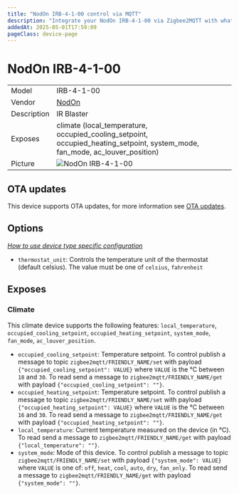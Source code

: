 ```yaml
---
title: "NodOn IRB-4-1-00 control via MQTT"
description: "Integrate your NodOn IRB-4-1-00 via Zigbee2MQTT with whatever smart home infrastructure you are using without the vendor's bridge or gateway."
addedAt: 2025-05-01T17:59:09
pageClass: device-page
---
```


<!-- !!!! -->
<!-- ATTENTION: This file is auto-generated through docgen! -->
<!-- You can only edit the "Notes"-Section between the two comment lines "Notes BEGIN" and "Notes END". -->
<!-- Do not use h1 or h2 heading within "## Notes"-Section. -->
<!-- !!!! -->

# NodOn IRB-4-1-00

|     |     |
|-----|-----|
| Model | IRB-4-1-00  |
| Vendor  | [NodOn](/supported-devices/#v=NodOn)  |
| Description | IR Blaster |
| Exposes | climate (local_temperature, occupied_cooling_setpoint, occupied_heating_setpoint, system_mode, fan_mode, ac_louver_position) |
| Picture | ![NodOn IRB-4-1-00](https://www.zigbee2mqtt.io/images/devices/IRB-4-1-00.png) |


<!-- Notes BEGIN: You can edit here. Add "## Notes" headline if not already present. -->


<!-- Notes END: Do not edit below this line -->


## OTA updates
This device supports OTA updates, for more information see [OTA updates](../guide/usage/ota_updates.md).


## Options
*[How to use device type specific configuration](../guide/configuration/devices-groups.md#specific-device-options)*

* `thermostat_unit`: Controls the temperature unit of the thermostat (default celsius). The value must be one of `celsius`, `fahrenheit`


## Exposes

### Climate 
This climate device supports the following features: `local_temperature`, `occupied_cooling_setpoint`, `occupied_heating_setpoint`, `system_mode`, `fan_mode`, `ac_louver_position`.
- `occupied_cooling_setpoint`: Temperature setpoint. To control publish a message to topic `zigbee2mqtt/FRIENDLY_NAME/set` with payload `{"occupied_cooling_setpoint": VALUE}` where `VALUE` is the °C between `18` and `30`. To read send a message to `zigbee2mqtt/FRIENDLY_NAME/get` with payload `{"occupied_cooling_setpoint": ""}`.
- `occupied_heating_setpoint`: Temperature setpoint. To control publish a message to topic `zigbee2mqtt/FRIENDLY_NAME/set` with payload `{"occupied_heating_setpoint": VALUE}` where `VALUE` is the °C between `16` and `30`. To read send a message to `zigbee2mqtt/FRIENDLY_NAME/get` with payload `{"occupied_heating_setpoint": ""}`.
- `local_temperature`: Current temperature measured on the device (in °C). To read send a message to `zigbee2mqtt/FRIENDLY_NAME/get` with payload `{"local_temperature": ""}`.
- `system_mode`: Mode of this device. To control publish a message to topic `zigbee2mqtt/FRIENDLY_NAME/set` with payload `{"system_mode": VALUE}` where `VALUE` is one of: `off`, `heat`, `cool`, `auto`, `dry`, `fan_only`. To read send a message to `zigbee2mqtt/FRIENDLY_NAME/get` with payload `{"system_mode": ""}`.

